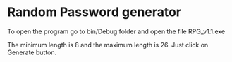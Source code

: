# Random Password generator

To open the program go to bin/Debug folder and open the file RPG_v1.1.exe

The minimum length is 8 and the maximum length is 26.
Just click on Generate button.
